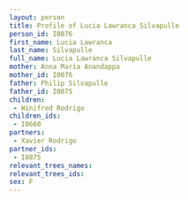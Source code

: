 ```yaml
---
layout: person
title: Profile of Lucia Lawranca Silvapulle
person_id: I0876
first_name: Lucia Lawranca
last_name: Silvapulle
full_name: Lucia Lawranca Silvapulle
mother: Anna Maria Anandappa
mother_id: I0076
father: Philip Silvapulle
father_id: I0075
children:
 - Winifred Rodrigo
children_ids:
 - I0660
partners:
 - Xavier Rodrigo
partner_ids:
 - I0875
relevant_trees_names:
relevant_trees_ids:
sex: F
---
```


